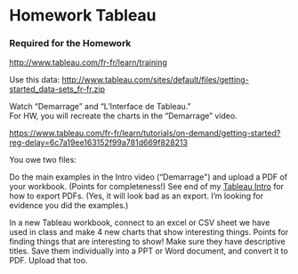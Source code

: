 
# Homework Tableau


### Required for the Homework

http://www.tableau.com/fr-fr/learn/training

Use this data: http://www.tableau.com/sites/default/files/getting-started_data-sets_fr-fr.zip

Watch “Demarrage” and “L’Interface de Tableau.”  
For HW, you will recreate the charts in the “Demarrage” video.

https://www.tableau.com/fr-fr/learn/tutorials/on-demand/getting-started?reg-delay=6c7a19ee163152f99a781d669f828213

You owe two files:

Do the main examples in the Intro video (“Demarrage") and upload a PDF of your workbook. (Points for completeness!) See end of my [Tableau Intro](Tableau.mc)  for how to export PDFs. (Yes, it will look bad as an export. I’m looking for evidence you did the examples.)

In a new Tableau workbook, connect to an excel or CSV sheet we have used in class and make 4 new charts that show interesting things. Points for finding things that are interesting to show! Make sure they have descriptive titles. Save them individually into a PPT or Word document, and convert it to PDF.  Upload that too.
